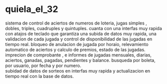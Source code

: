 # quiela_el_32
sistema de control de aciertos  de numeros de loteria,  jugas simples , dobles, triples, cuadruples y quintuples.
cuanta con una interfas muy rapida con atajos de teclado que garantiza una subida de datos muy rapida,
una validacion de cada jugada y control de disponibilidad de las jugadas en tiempo real.
bloqueo de anulacion de jugada por horaio, relevamiento automatico de aciertos y calculo de premios,
estado de las jugadas. imprecion de comprobante , e informes de jugadas mensuales, diarias, aciertos, ganadas, pagadas, pendientes y balance. 
busqueda por boleta, por usuario, por fecha y por numero.  
subidad de datos de sorteos en interfas muy rapida y  actualizacion en tiempo real con la base de datos.
